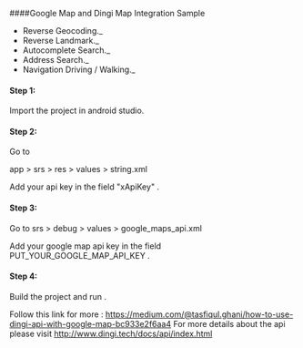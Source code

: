 ####Google Map and Dingi Map Integration Sample

 - Reverse Geocoding._
 - Reverse Landmark._
 - Autocomplete Search._
 - Address Search._
 - Navigation Driving / Walking._


#### Step 1:

Import the project in android studio.

#### Step 2:  

  Go to 

  app > srs > res > values > string.xml

  Add your api key in the field "xApiKey" .
  
#### Step 3:

 Go to srs > debug > values > google_maps_api.xml 
 
 Add your google map api key in the field PUT_YOUR_GOOGLE_MAP_API_KEY .
 
 
 #### Step 4:
 
  Build the project and run . 
 
Follow this link for more : https://medium.com/@tasfiqul.ghani/how-to-use-dingi-api-with-google-map-bc933e2f6aa4 
For more details about the api please visit http://www.dingi.tech/docs/api/index.html

